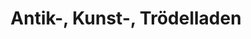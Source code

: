 ---
title: "Antik-, Kunst-, Trödelladen"
url: /jueterbog/antik-kunst-troedelladen/
shop: Antiquitäten
---